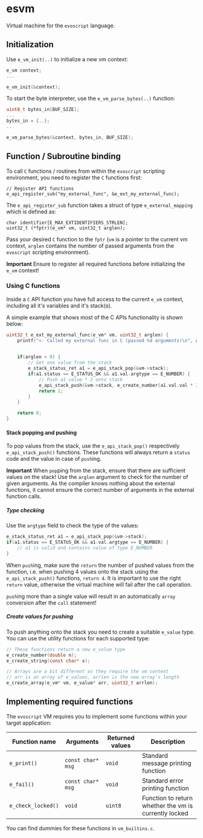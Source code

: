 # esvm
Virtual machine for the `evoscript` language.

## Initialization
Use `e_vm_init(..)` to initialize a new vm context:

```c
e_vm context;
...

e_vm_init(&context);
```

To start the byte interpreter, use the `e_vm_parse_bytes(..)` function:

```c
uint8_t bytes_in[BUF_SIZE];
...
bytes_in = {..};
...

e_vm_parse_bytes(&context, bytes_in, BUF_SIZE);
```

## Function / Subroutine binding
To call `C` functions / routines from within the `evoscript` scripting environment, 
you need to register the `C` functions first:

```
// Register API functions
e_api_register_sub("my_external_func", &e_ext_my_external_func);
```

The `e_api_register_sub` function takes a struct of type `e_external_mapping` which is defined as:

```
char identifier[E_MAX_EXTIDENTIFIERS_STRLEN];
uint32_t (*fptr)(e_vm* vm, uint32_t arglen);
```

Pass your desired `C` function to the `fptr` (`vm` is a pointer to the current vm context, `arglen` contains the number
of passed arguments from the `evoscript` scripting environment).

**Important** Ensure to register all required functions before initializing the `e_vm` context!

### Using C functions
Inside a `C` API function you have full access to the current `e_vm` context, including all it's variables and it's stack(s).

A simple example that shows most of the C APIs functionality is shown below:
```c
uint32_t e_ext_my_external_func(e_vm* vm, uint32_t arglen) {
    printf("<- Called my external func in C (passed %d arguments)\n", arglen);

    
    if(arglen > 0) {
        // Get one value from the stack
        e_stack_status_ret a1 = e_api_stack_pop(&vm->stack);
        if(a1.status == E_STATUS_OK && a1.val.argtype == E_NUMBER) {
            // Push a1 value * 2 onto stack
            e_api_stack_push(&vm->stack, e_create_number(a1.val.val * 2));
            return 1;
        }
    }

    return 0;
}
```

#### Stack popping and pushing
To pop values from the stack, use the `e_api_stack_pop()` respectively `e_api_stack_push()` functions.
These functions will always return a `status` code and the value in case of `push`ing.

**Important** When `pop`ping from the stack, ensure that there are sufficient values on the stack! Use the `arglen` argument to check for the number of given arguments. As the compiler knows nothing about the external functions, it cannot ensure the correct number of arguments in the external function calls.

##### Type checking
Use the `argtype` field to check the type of the values:
```c
e_stack_status_ret a1 = e_api_stack_pop(&vm->stack);
if(a1.status == E_STATUS_OK && a1.val.argtype == E_NUMBER) {
    // a1 is valid and contains value of type E_NUMBER
}
```

When `push`ing, make sure the `return` the number of pushed values from the function, i.e. when pushing 4 values onto the stack using the `e_api_stack_push()` functions,
`return 4`. It is important to use the right `return` value, otherwise the virtual machine will fail after the call operation.

`push`ing more than a single value will result in an automatically `array` conversion after the `call` statement!

##### Create values for pushing
To push anything onto the stack you need to create a suitable `e_value` type. You can use the utility functions for each supported type:

```c
// These functions return a new e_value type
e_create_number(double n);
e_create_string(const char* s);

// Arrays are a bit different as they require the vm context
// arr is an array of e_values, arrlen is the new array's length
e_create_array(e_vm* vm, e_value* arr, uint32_t arrlen);
```

## Implementing required functions
The `evoscript` VM requires you to implement some functions within your target application:

| Function name | Arguments | Returned values | Description |
| ------------- | --------- | --------------- | ----------- |
| `e_print()` | `const char* msg` | `void` | Standard message printing function |
| `e_fail()` | `const char* msg` | `void` | Standard error printing function |
| `e_check_locked()` | `void` | `uint8` | Function to return whether the vm is currently locked |

You can find dummies for these functions in `vm_builtins.c`.